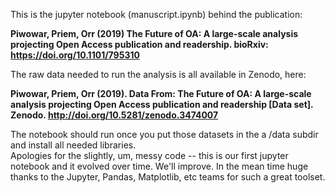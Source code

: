 This is the jupyter notebook (manuscript.ipynb) behind the publication:

**Piwowar, Priem, Orr (2019) The Future of OA: A large-scale analysis projecting Open Access publication and readership. bioRxiv: https://doi.org/10.1101/795310**

The raw data needed to run the analysis is all available in Zenodo, here:

**Piwowar, Priem, Orr (2019). Data From: The Future of OA: A large-scale analysis projecting Open Access publication and readership [Data set]. Zenodo. http://doi.org/10.5281/zenodo.3474007**

The notebook should run once you put those datasets in the a /data subdir and install all needed libraries.  
Apologies for the slightly, um, messy code -- this is our first jupyter notebook and it evolved over time.  We'll improve.
In the mean time huge thanks to the Jupyter, Pandas, Matplotlib, etc teams for such a great toolset.